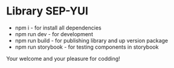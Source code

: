 # Library SEP-YUI

<ul>
<li>npm i - for install all dependencies</li>
<li>npm run dev - for development</li>
<li>npm run build - for publishing library and up version package</li>
<li>npm run storybook - for testing components in storybook</li>
</ul>

Your welcome and your pleasure for codding!